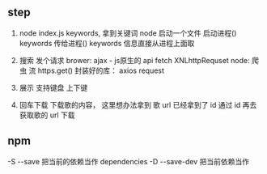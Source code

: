 ## step

1. node index.js keywords, 拿到关键词
  node 启动一个文件 启动进程() 
  keywords 传给进程() keywords 信息直接从进程上面取
  
2. 搜索 发个请求
brower: ajax - js原生的 api fetch XNLhttpRequset
node: 爬虫 流 https.get()
封装好的库： axios request
3. 展示 支持键盘 上下键
4. 回车下载 下载歌的内容， 这里想办法拿到 歌 url 已经拿到了 id 通过 id 再去获取歌的 url 下载


## npm 
-S --save 把当前的依赖当作  dependencies
-D --save-dev  把当前依赖当作 
